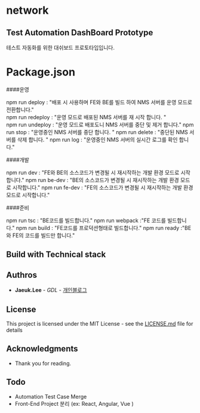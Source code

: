 # network

## Test Automation DashBoard Prototype

테스트 자동화를 위한 대쉬보드 프로토타입입니다. 

# Package.json

####운영 

npm run deploy : "배포 시 사용하며 FE와 BE를 빌드 하여 NMS 서버를 운영 모드로 전환합니다."  
npm run redeploy : "운영 모드로 배포된 NMS 서버를 재 시작 합니다. "  
npm run undeploy : "운영 모드로 배포도니 NMS 서버를 중단 및 제거 합니다." 
npm run stop : "운영중인 NMS 서버를 중단 합니다. " 
npm run delete : "중단된 NMS 서버를 삭제 합니다. " 
npm run log : "운영중인 NMS 서버의 실시간 로그를 확인 합니다." 

####개발 

npm run dev : "FE와 BE의 소스코드가 변경될 시 재시작하는 개발 환경 모드로 시작합니다." 
npm run be-dev : "BE의 소스코드가 변경될 시 재시작하는 개발 환경 모드로 시작합니다." 
npm run fe-dev : "FE의 소스코드가 변경될 시 재시작하는 개발 환경 모드로 시작합니다." 

####준비 

npm run tsc : "BE코드를 빌드합니다." 
npm run webpack :"FE 코드를 빌드합니다." 
npm run build : "FE코드를 프로덕션형태로 빌드합니다." 
npm run ready :"BE와 FE의 코드를 빌드만 합니다." 


## Build with Technical stack


## Authros
* **Jaeuk.Lee** - *GDL* - [개인블로그](https://ipex.tistory.com/)

## License

This project is licensed under the MIT License - see the [LICENSE.md](LICENSE.md) file for details

## Acknowledgments

* Thank you for reading.

## Todo
* Automation Test Case Merge
* Front-End Project 분리 (ex: React, Angular, Vue )



